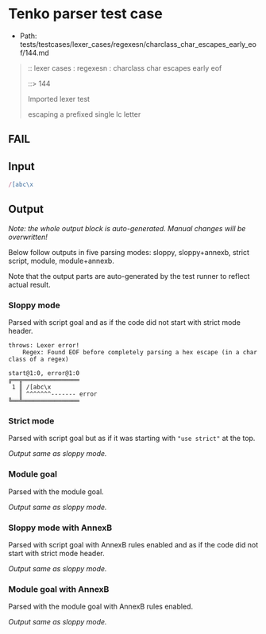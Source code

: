 # Tenko parser test case

- Path: tests/testcases/lexer_cases/regexesn/charclass_char_escapes_early_eof/144.md

> :: lexer cases : regexesn : charclass char escapes early eof
>
> ::> 144
>
> Imported lexer test
>
> escaping a prefixed single lc letter

## FAIL

## Input

`````js
/[abc\x
`````

## Output

_Note: the whole output block is auto-generated. Manual changes will be overwritten!_

Below follow outputs in five parsing modes: sloppy, sloppy+annexb, strict script, module, module+annexb.

Note that the output parts are auto-generated by the test runner to reflect actual result.

### Sloppy mode

Parsed with script goal and as if the code did not start with strict mode header.

`````
throws: Lexer error!
    Regex: Found EOF before completely parsing a hex escape (in a char class of a regex)

start@1:0, error@1:0
╔══╦════════════════
 1 ║ /[abc\x
   ║ ^^^^^^^------- error
╚══╩════════════════

`````

### Strict mode

Parsed with script goal but as if it was starting with `"use strict"` at the top.

_Output same as sloppy mode._

### Module goal

Parsed with the module goal.

_Output same as sloppy mode._

### Sloppy mode with AnnexB

Parsed with script goal with AnnexB rules enabled and as if the code did not start with strict mode header.

_Output same as sloppy mode._

### Module goal with AnnexB

Parsed with the module goal with AnnexB rules enabled.

_Output same as sloppy mode._
